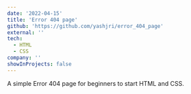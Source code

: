 ```yaml
---
date: '2022-04-15'
title: 'Error 404 page'
github: 'https://github.com/yashjri/error_404_page'
external: ''
tech:
  - HTML
  - CSS
company: ''
showInProjects: false
---
```


A simple Error 404 page for beginners to start HTML and CSS.
